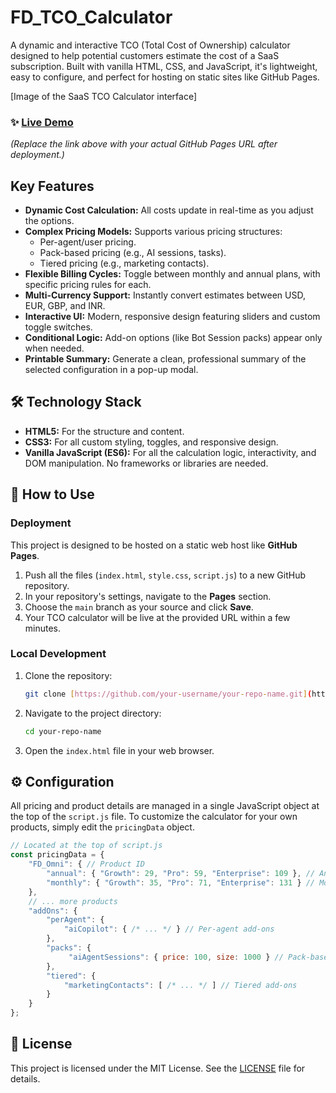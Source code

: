 # FD_TCO_Calculator

A dynamic and interactive TCO (Total Cost of Ownership) calculator designed to help potential customers estimate the cost of a SaaS subscription. Built with vanilla HTML, CSS, and JavaScript, it's lightweight, easy to configure, and perfect for hosting on static sites like GitHub Pages.

[Image of the SaaS TCO Calculator interface]

### ✨ [Live Demo](https://your-username.github.io/your-repo-name/)

*(Replace the link above with your actual GitHub Pages URL after deployment.)*

## Key Features

* **Dynamic Cost Calculation:** All costs update in real-time as you adjust the options.
* **Complex Pricing Models:** Supports various pricing structures:
    * Per-agent/user pricing.
    * Pack-based pricing (e.g., AI sessions, tasks).
    * Tiered pricing (e.g., marketing contacts).
* **Flexible Billing Cycles:** Toggle between monthly and annual plans, with specific pricing rules for each.
* **Multi-Currency Support:** Instantly convert estimates between USD, EUR, GBP, and INR.
* **Interactive UI:** Modern, responsive design featuring sliders and custom toggle switches.
* **Conditional Logic:** Add-on options (like Bot Session packs) appear only when needed.
* **Printable Summary:** Generate a clean, professional summary of the selected configuration in a pop-up modal.

## 🛠️ Technology Stack

* **HTML5:** For the structure and content.
* **CSS3:** For all custom styling, toggles, and responsive design.
* **Vanilla JavaScript (ES6):** For all the calculation logic, interactivity, and DOM manipulation. No frameworks or libraries are needed.

## 🚀 How to Use

### Deployment

This project is designed to be hosted on a static web host like **GitHub Pages**.

1.  Push all the files (`index.html`, `style.css`, `script.js`) to a new GitHub repository.
2.  In your repository's settings, navigate to the **Pages** section.
3.  Choose the `main` branch as your source and click **Save**.
4.  Your TCO calculator will be live at the provided URL within a few minutes.

### Local Development

1.  Clone the repository:
    ```bash
    git clone [https://github.com/your-username/your-repo-name.git](https://github.com/your-username/your-repo-name.git)
    ```
2.  Navigate to the project directory:
    ```bash
    cd your-repo-name
    ```
3.  Open the `index.html` file in your web browser.

## ⚙️ Configuration

All pricing and product details are managed in a single JavaScript object at the top of the `script.js` file. To customize the calculator for your own products, simply edit the `pricingData` object.

```javascript
// Located at the top of script.js
const pricingData = {
    "FD_Omni": { // Product ID
        "annual": { "Growth": 29, "Pro": 59, "Enterprise": 109 }, // Annual prices per plan
        "monthly": { "Growth": 35, "Pro": 71, "Enterprise": 131 } // Monthly prices per plan
    },
    // ... more products
    "addOns": {
        "perAgent": {
            "aiCopilot": { /* ... */ } // Per-agent add-ons
        },
        "packs": {
             "aiAgentSessions": { price: 100, size: 1000 } // Pack-based add-ons
        },
        "tiered": {
            "marketingContacts": [ /* ... */ ] // Tiered add-ons
        }
    }
};
```

## 📜 License

This project is licensed under the MIT License. See the [LICENSE](LICENSE) file for details.
